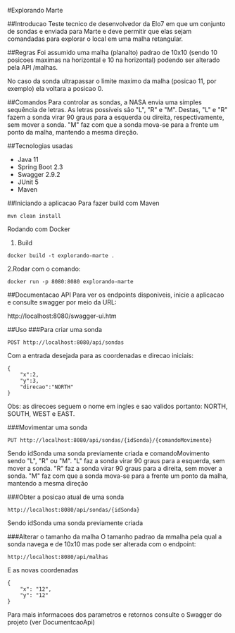 #Explorando Marte

##Introducao
Teste tecnico de desenvolvedor da Elo7 em que um conjunto de sondas e enviada para Marte e deve permitir
que elas sejam comandadas para explorar o local em uma malha retangular.

##Regras
Foi assumido uma malha (planalto) padrao de 10x10 (sendo 10 posicoes maximas na horizontal e 10 na horizontal)
podendo ser alterado pela API /malhas.

No caso da sonda ultrapassar o limite maximo da malha (posicao 11, por exemplo) ela voltara a posicao 0. 

##Comandos
Para controlar as sondas, a NASA envia uma simples sequência de letras. As letras possíveis são "L", "R" e "M". Destas, "L" e "R" fazem a sonda virar 90 graus para a esquerda ou direita, respectivamente, 
sem mover a sonda. "M" faz com que a sonda mova-se para a frente um ponto da malha, mantendo a mesma direção.

##Tecnologias usadas
+ Java 11
+ Spring Boot 2.3
+ Swagger 2.9.2
+ JUnit 5
+ Maven

##Iniciando a aplicacao
Para fazer build com Maven
```
mvn clean install
```

Rodando com Docker
1. Build
```
docker build -t explorando-marte .
```

2.Rodar com o comando:
```
docker run -p 8080:8080 explorando-marte
```


##Documentacao API
Para ver os endpoints disponiveis, inicie a aplicacao e consulte swagger por meio da URL:

http://localhost:8080/swagger-ui.htm


##Uso
###Para criar uma sonda
```
POST http://localhost:8080/api/sondas
```
Com a entrada desejada para as coordenadas e direcao iniciais:
```
{
    "x":2,
    "y":3,
    "direcao":"NORTH"
}
```
Obs: as direcoes seguem o nome em ingles e sao validos portanto: NORTH, SOUTH, WEST e EAST.

###Movimentar uma sonda
```
PUT http://localhost:8080/api/sondas/{idSonda}/{comandoMovimento}
```

Sendo idSonda uma sonda previamente criada e comandoMovimento sendo "L", "R" ou "M".
"L" faz a sonda virar 90 graus para a esquerda, sem mover a sonda. 
"R" faz a sonda virar 90 graus para a direita, sem mover a sonda. 
"M" faz com que a sonda mova-se para a frente um ponto da malha, mantendo a mesma direção


###Obter a posicao atual de uma sonda
```
http://localhost:8080/api/sondas/{idSonda}
```
Sendo idSonda uma sonda previamente criada


###Alterar o tamanho da malha 
O tamanho padrao da mmalha pela qual a sonda navega e de 10x10 mas pode ser alterada com o endpoint:

```
http://localhost:8080/api/malhas
```

E as novas coordenadas

```
{
    "x": "12",
    "y": "12"
}
```

Para mais informacoes dos parametros e retornos consulte o Swagger do projeto (ver DocumentcaoApi)


